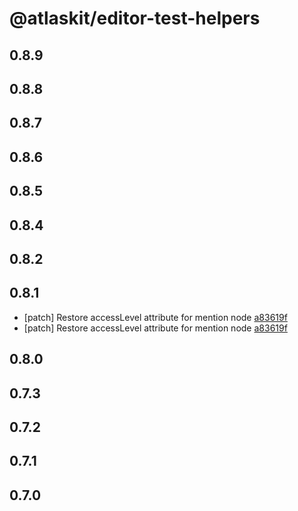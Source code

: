 # @atlaskit/editor-test-helpers

## 0.8.9

## 0.8.8

## 0.8.7

## 0.8.6

## 0.8.5

## 0.8.4

## 0.8.2

## 0.8.1
- [patch] Restore accessLevel attribute for mention node [a83619f](a83619f)
- [patch] Restore accessLevel attribute for mention node [a83619f](a83619f)

## 0.8.0

## 0.7.3

## 0.7.2

## 0.7.1

## 0.7.0
